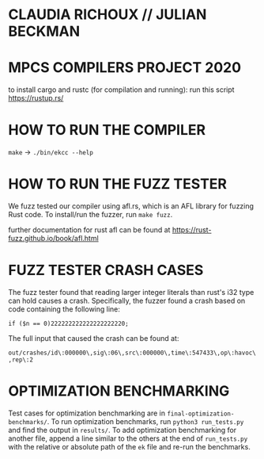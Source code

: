 # CLAUDIA RICHOUX // JULIAN BECKMAN
# MPCS COMPILERS PROJECT 2020

to install cargo and rustc (for compilation and running): run this script https://rustup.rs/

# HOW TO RUN THE COMPILER

`make` -> `./bin/ekcc --help`

# HOW TO RUN THE FUZZ TESTER

We fuzz tested our compiler using afl.rs, which is an AFL library for fuzzing Rust code. To install/run the fuzzer, run `make fuzz`.

further documentation for rust afl can be found at https://rust-fuzz.github.io/book/afl.html

# FUZZ TESTER CRASH CASES

The fuzz tester found that reading larger integer literals than rust's i32 type can hold causes a crash.
Specifically, the fuzzer found a crash based on code containing the following line:

```if ($n == 0)222222222222222222220;```

The full input that caused the crash can be found at:

```out/crashes/id\:000000\,sig\:06\,src\:000000\,time\:547433\,op\:havoc\,rep\:2```

# OPTIMIZATION BENCHMARKING

Test cases for optimization benchmarking are in `final-optimization-benchmarks/`. To run optimization benchmarks, run `python3 run_tests.py` and find the output in `results/`. To add optimization benchmarking for another file, append a line similar to the others at the end of `run_tests.py` with the relative or absolute path of the `ek` file and re-run the benchmarks.
